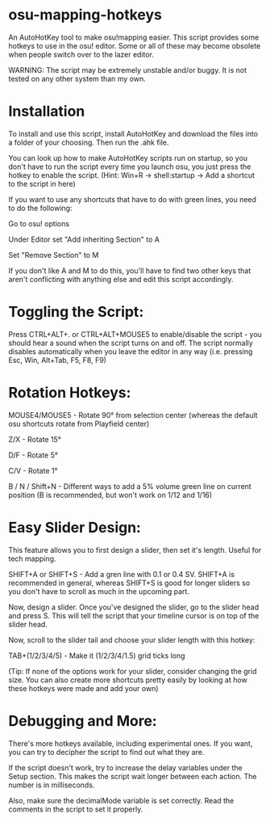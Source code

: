 # osu-mapping-hotkeys
An AutoHotKey tool to make osu!mapping easier.
This script provides some hotkeys to use in the osu! editor. Some or all of these may become obsolete when people switch over to the lazer editor.

WARNING: The script may be extremely unstable and/or buggy. It is not tested on any other system than my own.

# Installation
To install and use this script, install AutoHotKey and download the files into a folder of your choosing. Then run the .ahk file.

You can look up how to make AutoHotKey scripts run on startup, so you don't have to run the script every time you launch osu, you just press the hotkey to enable the script.
(Hint: Win+R -> shell:startup -> Add a shortcut to the script in here)

If you want to use any shortcuts that have to do with green lines, you need to do the following:

Go to osu! options

Under Editor set "Add inheriting Section" to A

Set "Remove Section" to M

If you don't like A and M to do this, you'll have to find two other keys that aren't conflicting with anything else and edit this script accordingly.

# Toggling the Script:

Press CTRL+ALT+. or CTRL+ALT+MOUSE5 to enable/disable the script - you should hear a sound when the script turns on and off.
The script normally disables automatically when you leave the editor in any way (i.e. pressing Esc, Win, Alt+Tab, F5, F8, F9)

# Rotation Hotkeys:

MOUSE4/MOUSE5 - Rotate 90° from selection center (whereas the default osu shortcuts rotate from Playfield center)

Z/X - Rotate 15°

D/F - Rotate 5°

C/V - Rotate 1°

B / N / Shift+N - Different ways to add a 5% volume green line on current position (B is recommended, but won't work on 1/12 and 1/16)

# Easy Slider Design:

This feature allows you to first design a slider, then set it's length.
Useful for tech mapping.

SHIFT+A or SHIFT+S - Add a gren line with 0.1 or 0.4 SV. SHIFT+A is recommended in general, whereas SHIFT+S is good for longer sliders so you don't have to scroll as much in the upcoming part.

Now, design a slider. Once you've designed the slider, go to the slider head and press S. This will tell the script that your timeline cursor is on top of the slider head. 

Now, scroll to the slider tail and choose your slider length with this hotkey:

TAB+(1/2/3/4/5) - Make it (1/2/3/4/1.5) grid ticks long

(Tip: If none of the options work for your slider, consider changing the grid size. 
You can also create more shortcuts pretty easily by looking at how these hotkeys were made and add your own)

# Debugging and More:
There's more hotkeys available, including experimental ones. If you want, you can try to decipher the script to find out what they are. 

If the script doesn't work, try to increase the delay variables under the Setup section. This makes the script wait longer between each action. The number is in milliseconds.

Also, make sure the decimalMode variable is set correctly. Read the comments in the script to set it properly.
